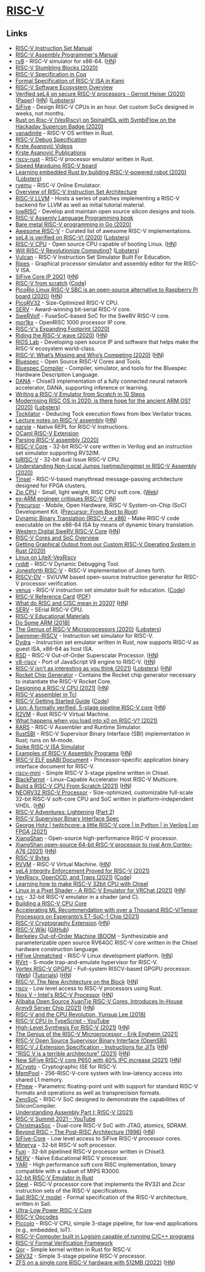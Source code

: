 # [RISC-V](https://en.wikipedia.org/wiki/RISC-V)

## Links

- [RISC-V Instruction Set Manual](https://github.com/riscv/riscv-isa-manual)
- [RISC-V Assembly Programmer's Manual](https://github.com/riscv/riscv-asm-manual/blob/master/riscv-asm.md)
- [rv8](https://github.com/rv8-io/rv8) - RISC-V simulator for x86-64. ([HN](https://news.ycombinator.com/item?id=21802302))
- [RISC-V Stumbling Blocks (2020)](https://x86.lol/generic/2020/01/01/riscv-intro.html)
- [RISC-V Specification in Coq](https://github.com/mit-plv/riscv-coq)
- [Formal Specification of RISC-V ISA in Kami](https://github.com/sifive/RiscvSpecFormal)
- [RISC-V Software Ecosystem Overview](https://github.com/riscv/riscv-software-list)
- [Verified seL4 on secure RISC-V processors - Gernot Heiser (2020)](https://www.youtube.com/watch?v=wJ96s3pNtI0) ([Paper](https://ts.data61.csiro.au/publications/csiroabstracts/Heiser_20.abstract.pml)) ([HN](https://news.ycombinator.com/item?id=23923090)) ([Lobsters](https://lobste.rs/s/gp9e88/verified_sel4_on_secure_risc_v_processors))
- [SiFive](https://www.sifive.com/) - Design RISC-V CPUs in an hour. Get custom SoCs designed in weeks, not months.
- [Rust on Risc-V (VexRiscv) on SpinalHDL with SymbiFlow on the Hackaday Supercon Badge (2020)](https://craigjb.com/2020/01/22/ecp5/)
- [vanadinite](https://github.com/repnop/vanadinite) - RISC-V OS written in Rust.
- [RISC-V Debug Specification](https://github.com/riscv/riscv-debug-spec)
- [Krste Asanović Videos](https://people.eecs.berkeley.edu/~krste/videos.html)
- [Krste Asanović Publications](https://people.eecs.berkeley.edu/~krste/publications.html)
- [riscv-rust](https://github.com/takahirox/riscv-rust) - RISC-V processor emulator written in Rust.
- [Sipeed Maixduino RISC-V board](http://www.ulisp.com/show?30X8)
- [Learning embedded Rust by building RISC-V-powered robot (2020)](https://k155la3.blog/2020/03/21/learning-embedded-rust-by-building-riscv-powered-robot-part-1/) ([Lobsters](https://lobste.rs/s/ar5lfs/learning_embedded_rust_by_building_risc_v))
- [rvemu](https://github.com/d0iasm/rvemu) - RISC-V Online Emulataor.
- [Overview of RISC-V Instruction Set Architecture](https://web.cecs.pdx.edu/~harry/riscv/)
- [RISC-V LLVM](https://github.com/lowRISC/riscv-llvm) - Hosts a series of patches implementing a RISC-V backend for LLVM as well as initial tutorial material.
- [lowRISC](https://www.lowrisc.org/) - Develop and maintain open source silicon designs and tools.
- [RISC-V Assemly Language Programming book](https://github.com/johnwinans/rvalp)
- [Bare metal RISC-V programming in Go (2020)](https://embeddedgo.github.io/2020/05/31/bare_metal_programming_risc-v_in_go.html)
- [Awesome RISC-V](https://github.com/drom/awesome-riscv) - Curated list of awesome RISC-V implementations.
- [seL4 is verified on RISC-V! (2020)](https://microkerneldude.wordpress.com/2020/06/09/sel4-is-verified-on-risc-v/) ([Lobsters](https://lobste.rs/s/2nnrmh/sel4_is_verified_on_risc_v))
- [RISC-V CPU](https://github.com/openhwgroup/cva6) - Open source CPU capable of booting Linux. ([HN](https://news.ycombinator.com/item?id=23768080))
- [Will RISC-V Revolutionize Computing?](https://cacm.acm.org/magazines/2020/5/244325-will-risc-v-revolutionize-computing/fulltext) ([Lobsters](https://lobste.rs/s/icegvf/will_risc_v_revolutionize_computing))
- [Vulcan](https://github.com/vmmc2/Vulcan) - RISC-V Instruction Set Simulator Built For Education.
- [Ripes](https://github.com/mortbopet/Ripes) - Graphical processor simulator and assembly editor for the RISC-V ISA.
- [SiFive Core IP 20G1](https://www.sifive.com/blog/sifive-core-ip-20g1) ([HN](https://news.ycombinator.com/item?id=23983704))
- [RISC-V from scratch](https://twilco.github.io/riscv-from-scratch/2019/03/10/riscv-from-scratch-1.html) ([Code](https://github.com/twilco/riscv-from-scratch))
- [PicoRio Linux RISC-V SBC is an open-source alternative to Raspberry Pi board (2020)](https://www.cnx-software.com/2020/09/04/picorio-linux-risc-v-sbc-is-an-open-source-alternative-to-raspberry-pi-board/) ([HN](https://news.ycombinator.com/item?id=24378758))
- [PicoRV32](https://github.com/cliffordwolf/picorv32) - Size-Optimized RISC-V CPU.
- [SERV](https://github.com/olofk/serv) - Award-winning bit-serial RISC-V core.
- [SweRVolf](https://github.com/chipsalliance/Cores-SweRVolf) - FuseSoC-based SoC for the SweRV RISC-V core.
- [mor1kx](https://github.com/openrisc/mor1kx) - OpenRISC 1000 processor IP core.
- [RISC-V's Expanding Footprint (2020)](https://semiengineering.com/where-risc-v-is-gaining-traction/)
- [Riding the RISC-V wave (2020)](https://semiengineering.com/riding-the-risc-v-wave/) ([HN](https://news.ycombinator.com/item?id=24460383))
- [RIOS Lab](https://rioslab.org/) - Developing open source IP and software that helps make the RISC-V ecosystem world-class.
- [RISC-V: What’s Missing and Who’s Competing (2020)](https://semiengineering.com/risc-v-whats-missing-and-whos-competing/) ([HN](https://news.ycombinator.com/item?id=24602264))
- [Bluespec](https://bluespec.com/) - Open Source RISC-V Cores and Tools.
- [Bluespec Compiler](https://github.com/B-Lang-org/bsc) - Compiler, simulator, and tools for the Bluespec Hardware Description Language.
- [DANA](https://github.com/bu-icsg/dana) - Chisel3 implementation of a fully connected neural network accelerator, DANA, supporting inference or learning.
- [Writing a RISC-V Emulator from Scratch in 10 Steps](https://github.com/d0iasm/book.rvemu)
- [Modernising RISC OS in 2020: is there hope for the ancient ARM OS? (2020)](https://liam-on-linux.livejournal.com/73983.html) ([Lobsters](https://lobste.rs/s/wh5bzl/modernising_risc_os_2020_is_there_hope_for))
- [Tockilator](https://github.com/oxidecomputer/tockilator) - Deducing Tock execution flows from Ibex Verilator traces.
- [Lecture notes on RISC-V assembly](https://web.eecs.utk.edu/~smarz1/courses/ece356/notes/assembly/) ([HN](https://news.ycombinator.com/item?id=24810604))
- [narvie](https://github.com/physical-computation/narvie) - Native REPL for RISC-V Instructions.
- [OCaml RISC-V Extension](https://github.com/patricoferris/riscv-o-spec)
- [Parsing RISC-V assembly (2020)](https://web.eecs.utk.edu/~azh/blog/parsingriscv.html)
- [RISC-V Core](https://github.com/ultraembedded/riscv) - 32-bit RISC-V core written in Verilog and an instruction set simulator supporting RV32IM.
- [biRISC-V](https://github.com/ultraembedded/biriscv) - 32-bit dual issue RISC-V CPU.
- [Understanding Non-Local Jumps (setjmp/longjmp) in RISC-V Assembly (2020)](https://danielmangum.com/posts/non-local-jumps-riscv/)
- [Tinsel](https://github.com/POETSII/tinsel) - RISC-V-based manythread message-passing architecture designed for FPGA clusters.
- [Zip CPU](https://github.com/ZipCPU/zipcpu) - Small, light weight, RISC CPU soft core. ([Web](https://zipcpu.com/about/))
- [ex-ARM engineer critiques RISC-V](https://gist.github.com/erincandescent/8a10eeeea1918ee4f9d9982f7618ef68) ([HN](https://news.ycombinator.com/item?id=24958423))
- [Precursor](https://www.crowdsupply.com/sutajio-kosagi/precursor) - Mobile, Open Hardware, RISC-V System-on-Chip (SoC) Development Kit. ([Precursor: From Boot to Root](https://www.bunniestudios.com/blog/?p=6336))
- [Dynamic Binary Translation (RISC-V -> x86)](https://github.com/ria-jit/ria-jit) - Make RISC-V code executable on the x86-64 ISA by means of dynamic binary translation.
- [Western Digital SweRV RISC-V Core](https://github.com/chipsalliance/Cores-SweRV) ([HN](https://news.ycombinator.com/item?id=25002448))
- [RISC-V Cores and SoC Overview](https://github.com/riscv/riscv-cores-list)
- [Getting Graphical Output from our Custom RISC-V Operating System in Rust (2020)](https://blog.stephenmarz.com/2020/11/11/risc-v-os-using-rust-graphics/)
- [Linux on LiteX-VexRiscv](https://github.com/litex-hub/linux-on-litex-vexriscv)
- [rvddt](https://github.com/johnwinans/rvddt) - RISC-V Dynamic Debugging Tool.
- [Jonesforth RISC-V](https://github.com/jjyr/jonesforth_riscv) - RISC-V implementation of Jones forth.
- [RISCV-DV](https://github.com/google/riscv-dv) - SV/UVM based open-source instruction generator for RISC-V processor verification.
- [venus](https://www.kvakil.me/venus/) - RISC-V instruction set simulator built for education. ([Code](https://github.com/kvakil/venus))
- [RISC-V Reference Card](https://github.com/jameslzhu/riscv-card) ([PDF](https://github.com/jameslzhu/riscv-card/blob/master/riscv-card.pdf))
- [What do RISC and CISC mean in 2020?](https://medium.com/swlh/what-does-risc-and-cisc-mean-in-2020-7b4d42c9a9de) ([HN](https://news.ycombinator.com/item?id=25159704))
- [SERV](https://github.com/olofk/serv) - SErial RISC-V CPU.
- [RISC-V Educational Materials](https://github.com/riscv/educational-materials)
- [Do Some ARM (2018)](https://medium.com/@simonhallam/do-some-arm-c7ddc2d59202)
- [The Genius of RISC-V Microprocessors (2020)](https://erik-engheim.medium.com/the-genius-of-risc-v-microprocessors-b19d735abaa6) ([Lobsters](https://lobste.rs/s/ar3phv/genius_risc_v_microprocessors))
- [Swimmer-RISCV](https://github.com/msyksphinz-self/swimmer_riscv) - Instruction set simulator for RISC-V.
- [Dydra](https://github.com/msyksphinz-self/dydra) - Instruction set emulator written in Rust, now supports RISC-V as guest ISA, x86-64 as host ISA.
- [RSD](https://github.com/rsd-devel/rsd) - RISC-V Out-of-Order Superscalar Processor. ([HN](https://news.ycombinator.com/item?id=25644678))
- [v8-riscv](https://github.com/v8-riscv/v8) - Port of JavaScript V8 engine to RISC-V. ([HN](https://news.ycombinator.com/item?id=25663403))
- [RISC-V isn't as interesting as you think (2021)](https://sporks.space/2021/02/01/risc-v-isnt-as-interesting-as-you-think/) ([Lobsters](https://lobste.rs/s/wzdymn/risc_v_isn_t_as_interesting_as_you_think)) ([HN](https://news.ycombinator.com/item?id=26001972))
- [Rocket Chip Generator](https://github.com/chipsalliance/rocket-chip) - Contains the Rocket chip generator necessary to instantiate the RISC-V Rocket Core.
- [Designing a RISC-V CPU (2021)](https://mcla.ug/blog/risc-v-cpu-part-1.html) ([HN](https://news.ycombinator.com/item?id=26164574))
- [RISC-V assembler in Tcl](https://github.com/jbroll/riscv-asm)
- [RISC-V Getting Started Guide](https://risc-v-getting-started-guide.readthedocs.io/en/latest/) ([Code](https://github.com/riscv/risc-v-getting-started-guide))
- [Lion: A formally verified, 5-stage pipeline RISC-V core](https://github.com/standardsemiconductor/lion) ([HN](https://news.ycombinator.com/item?id=26341055))
- [R2VM](https://github.com/nbdd0121/r2vm) - Rust RISC-V Virtual Machine.
- [What happens when you load into x0 on RISC-V? (2021)](https://commaok.xyz/post/riscv_isa_blog_post/)
- [RARS](https://github.com/TheThirdOne/rars) - RISC-V Assembler and Runtime Simulator.
- [RustSBI](https://github.com/luojia65/rustsbi) - RISC-V Supervisor Binary Interface (SBI) implementation in Rust; runs on M-mode.
- [Spike RISC-V ISA Simulator](https://github.com/riscv/riscv-isa-sim)
- [Examples of RISC-V Assembly Programs](https://marz.utk.edu/my-courses/cosc230/book/example-risc-v-assembly-programs/) ([HN](https://news.ycombinator.com/item?id=26946993))
- [RISC-V ELF psABI Document](https://github.com/riscv/riscv-elf-psabi-doc) - Processor-specific application binary interface document for RISC-V.
- [riscv-mini](https://github.com/ucb-bar/riscv-mini) - Simple RISC-V 3-stage pipeline written in Chisel.
- [BlackParrot](https://github.com/black-parrot/black-parrot) - Linux-Capable Accelerator Host RISC-V Multicore.
- [Build a RISC-V CPU From Scratch (2021)](https://spectrum.ieee.org/geek-life/hands-on/build-a-riscv-cpu-from-scratch) ([HN](https://news.ycombinator.com/item?id=27289213))
- [NEORV32 RISC-V Processor](https://github.com/stnolting/neorv32) - Size-optimized, customizable full-scale 32-bit RISC-V soft-core CPU and SoC written in platform-independent VHDL. ([HN](https://news.ycombinator.com/item?id=27343948))
- [RISC-V Adventures: Lightening](https://ekaitz.elenq.tech/lightening.html) ([Part 2](https://ekaitz.elenq.tech/hex0.html))
- [RISC-V Supervisor Binary Interface Spec](https://github.com/riscv/riscv-sbi-doc)
- [George Hotz | twitchcore: a little RISC-V core | in Python | in Verilog | on FPGA (2021)](https://www.youtube.com/watch?v=camQ9QeBY9Q)
- [XiangShan](https://github.com/OpenXiangShan/XiangShan) - Open-source high-performance RISC-V processor.
- [XiangShan open-source 64-bit RISC-V processor to rival Arm Cortex-A76 (2021)](https://www.cnx-software.com/2021/07/05/xiangshan-open-source-64-bit-risc-v-processor-rival-arm-cortex-a76/) ([HN](https://news.ycombinator.com/item?id=27737718))
- [RISC-V Bytes](https://danielmangum.com/categories/risc-v-bytes/)
- [RVVM](https://github.com/lekkit/rvvm) - RISC-V Virtual Machine. ([HN](https://news.ycombinator.com/item?id=27918744))
- [seL4 Integrity Enforcement Proved for RISC-V (2021)](https://microkerneldude.wordpress.com/2021/08/04/sel4-integrity-enforcement-proved-for-risc-v/)
- [VexRiscv, OpenOCD, and Traps (2021)](https://tomverbeure.github.io/2021/07/18/VexRiscv-OpenOCD-and-Traps.html) ([Code](https://github.com/tomverbeure/vexriscv_ocd_blog))
- [Learning how to make RISC-V 32bit CPU with Chisel](https://github.com/rhysd/riscv32-cpu-chisel)
- [Linux in a Pixel Shader – A RISC-V Emulator for VRChat (2021)](https://blog.pimaker.at/texts/rvc1/) ([HN](https://news.ycombinator.com/item?id=28312632))
- [rvc](https://github.com/PiMaker/rvc) - 32-bit RISC-V emulator in a shader (and C).
- [Building a RISC-V CPU Core](https://github.com/stevehoover/LF-Building-a-RISC-V-CPU-Core)
- [Accelerating ML Recommendation with over a Thousand RISC-V/Tensor Processors on Esperanto’s ET-SoC-1 Chip (2021)](https://www.esperanto.ai/wp-content/uploads/2021/08/HC2021.Esperanto.Ditzel.Final_.pdf)
- [RISC-V Cryptography Extension](https://github.com/riscv/riscv-crypto) ([HN](https://news.ycombinator.com/item?id=28394597))
- [RISC-V Wiki](https://wiki.riscv.org/display/TECH/GitHub+Repo+Map) ([GitHub](https://github.com/riscv))
- [Berkeley Out-of-Order Machine (BOOM](https://github.com/riscv-boom/riscv-boom) - Synthesizable and parameterizable open source RV64GC RISC-V core written in the Chisel hardware construction language.
- [HiFive Unmatched](https://www.sifive.com/boards/hifive-unmatched) - RISC-V Linux development platform. ([HN](https://news.ycombinator.com/item?id=28468118))
- [RVirt](https://github.com/mit-pdos/RVirt) - S-mode trap-and-emulate hypervisor for RISC-V.
- [Vortex RISC-V GPGPU](https://github.com/vortexgpgpu/vortex) - Full-system RISCV-based GPGPU processor. ([Web](http://vortex.cc.gatech.edu/)) ([Tutorials](https://github.com/vortexgpgpu/vortex_tutorials)) ([HN](https://news.ycombinator.com/item?id=29388213))
- [RISC-V: The New Architecture on the Block](https://klarasystems.com/articles/risc-v-the-new-architecture-on-the-block/) ([HN](https://news.ycombinator.com/item?id=28696450))
- [riscv](https://github.com/rust-embedded/riscv) - Low level access to RISC-V processors using Rust.
- [Nios V – Intel's RISC-V Processor](https://www.intel.com/content/www/us/en/products/details/fpga/nios-processor/v.html) ([HN](https://news.ycombinator.com/item?id=28767046))
- [Alibaba Open Source XuanTie RISC-V Cores, Introduces In-House Armv9 Server Chip (2021)](https://fuse.wikichip.org/news/6413/alibaba-open-source-xuantie-risc-v-cores-introduces-in-house-armv9-server-chip/) ([HN](https://news.ycombinator.com/item?id=28939287))
- [RISC-V and the CPU Revolution, Yunsup Lee (2018)](https://www.youtube.com/watch?v=AOC7KmHvx9w)
- [RISC-V CPU In TypeScript - YouTube](https://www.youtube.com/playlist?list=PLP29wDx6QmW4sXTvFYgbHrLygqH8_oNEH)
- [High-Level Synthesis For RISC-V (2021)](https://semiengineering.com/high-level-synthesis-for-risc-v/) ([HN](https://news.ycombinator.com/item?id=29028633))
- [The Genius of the RISC-V Microprocessor - Erik Engheim (2021)](https://www.youtube.com/watch?v=v0ssX-JiV-s)
- [RISC-V Open Source Supervisor Binary Interface (OpenSBI)](https://github.com/riscv-software-src/opensbi)
- [RISC-V J Extension Specification - Instructions for JITs](https://github.com/riscv/riscv-j-extension) ([HN](https://news.ycombinator.com/item?id=30647151))
- [“RISC V is a terrible architecture” (2021)](https://gmplib.org/list-archives/gmp-devel/2021-September/006013.html) ([HN](https://news.ycombinator.com/item?id=29420622))
- [New SiFive RISC-V core P650 with 40% IPC increase (2021)](https://www.sifive.com/press/sifive-raises-risc-v-performance-bar-with-new-best-in-class) ([HN](https://news.ycombinator.com/item?id=29418153))
- [XCrypto](https://github.com/scarv/xcrypto) - Cryptographic ISE for RISC-V.
- [MemPool](https://github.com/pulp-platform/mempool) - 256-RISC-V-core system with low-latency access into shared L1 memory.
- [FPnew](https://github.com/pulp-platform/fpnew) - Parametric floating-point unit with support for standard RISC-V formats and operations as well as transprecision formats.
- [ZeroSoC](https://github.com/siliconcompiler/zerosoc) - RISC-V SoC designed to demonstrate the capabilities of SiliconCompiler.
- [Understanding Assembly Part I: RISC-V (2021)](https://mcyoung.xyz/2021/11/29/assembly-1/)
- [RISC-V Summit 2021 - YouTube](https://www.youtube.com/playlist?list=PL85jopFZCnbPGAhsdS16Nn4CdX6o1LeZe)
- [ChristmasSoc](https://github.com/Wren6991/ChristmasSoC) - Dual-core RISC-V SoC with JTAG, atomics, SDRAM.
- [Beyond RISC – The Post-RISC Architecture (1996)](https://cse.msu.edu/~enbody/postrisc/postrisc2.htm) ([HN](https://news.ycombinator.com/item?id=29659456))
- [SiFive-Core](https://github.com/luojia65/sifive-core) - Low level access to SiFive RISC-V processor cores.
- [Minerva](https://github.com/minerva-cpu/minerva) - 32-bit RISC-V soft processor.
- [Fuxi](https://github.com/MaxXSoft/Fuxi) - 32-bit pipelined RISC-V processor written in Chisel3.
- [NERV](https://github.com/YosysHQ/nerv) - Naive Educational RISC V processor.
- [YARI](https://github.com/tommythorn/yari) - High performance soft core RISC implementation, binary compatible with a subset of MIPS R3000.
- [32-bit RISC-V Emulator in Rust](https://github.com/MstMoonshine/rv_emu_rs)
- [Steel](https://github.com/rafaelcalcada/steel-core) - RISC-V processor core that implements the RV32I and Zicsr instruction sets of the RISC-V specifications.
- [Sail RISC-V model](https://github.com/riscv/sail-riscv) - Formal specification of the RISC-V architecture, written in Sail.
- [Ultra-Low Power RISC-V Core](https://github.com/riscv-mcu/e203_hbirdv2)
- [RISC-V Opcodes](https://github.com/riscv/riscv-opcodes)
- [Piccolo](https://github.com/bluespec/Piccolo) - RISC-V CPU, simple 3-stage pipeline, for low-end applications (e.g., embedded, IoT).
- [RISC-V-Computer built in Logisim capable of running C/C++ programs](https://github.com/Mazin21/RISC-V-Computer)
- [RISC-V Formal Verification Framework](https://github.com/YosysHQ/riscv-formal)
- [Qor](https://github.com/CarterTS/Qor) - Simple kernel written in Rust for RISC-V.
- [SRV32](https://github.com/kuopinghsu/srv32) - Simple 3-stage pipeline RISC-V processor.
- [ZFS on a single core RISC-V hardware with 512MB (2022)](https://andreas.welcomes-you.com/zfs-risc-v-512mb-lichee-rv/) ([HN](https://news.ycombinator.com/item?id=30663400))